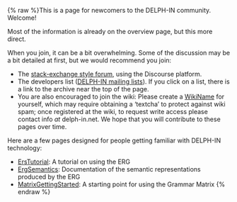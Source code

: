 {% raw %}This is a page for newcomers to the DELPH-IN community. Welcome!

Most of the information is already on the overview page, but this more
direct.

When you join, it can be a bit overwhelming. Some of the discussion may
be a bit detailed at first, but we would recommend you join:

- The [stack-exchange style forum](http://discourse.delph-in.net),
using the Discourse platform.
- The developers list ([DELPH-IN mailing
lists](http://lists.delph-in.net/)). If you click on a list, there
is a link to the archive near the top of the page.
- You are also encouraged to join the wiki: Please create a
[WikiName](https://blog.inductorsoftware.com/docsproto/tools/WikiName) for yourself, which may require obtaining a
‘textcha’ to protect against wiki spam; once registered at the wiki,
to request write access please contact info *at* delph-in.net. We
hope that you will contribute to these pages over time.

Here are a few pages designed for people getting familiar with DELPH-IN
technology:

- [ErsTutorial](https://blog.inductorsoftware.com/docsproto/howto/ErsTutorial): A tutorial on using the ERG
- [ErgSemantics](https://blog.inductorsoftware.com/docsproto/erg/ErgSemantics): Documentation of the semantic
representations produced by the ERG
- [MatrixGettingStarted](https://blog.inductorsoftware.com/docsproto/matrix/MatrixGettingStarted): A starting point for
using the Grammar Matrix
<update date omitted for speed>{% endraw %}